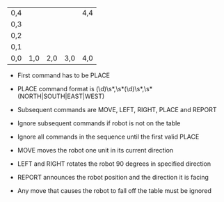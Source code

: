 |     |     |     |     |     |
| --- | --- | --- | --- | --- |
| 0,4 |     |     |     | 4,4 |
| 0,3 |     |     |     |     |
| 0,2 |     |     |     |     |
| 0,1 |     |     |     |     |
| 0,0 | 1,0 | 2,0 | 3,0 | 4,0 |

- First command has to be PLACE
- PLACE command format is (\d)\s*,\s*(\d)\s*,\s*(NORTH|SOUTH|EAST|WEST)
- Subsequent commands are MOVE, LEFT, RIGHT, PLACE and REPORT

- Ignore subsequent commands if robot is not on the table
- Ignore all commands in the sequence until the first valid PLACE

- MOVE moves the robot one unit in its current direction
- LEFT and RIGHT rotates the robot 90 degrees in specified direction
- REPORT announces the robot position and the direction it is facing
- Any move that causes the robot to fall off the table must be ignored
